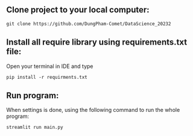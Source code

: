 ## Clone project to your local computer:
```
git clone https://github.com/DungPham-Comet/DataScience_20232
```

## Install all require library using requirements.txt file: 
Open your terminal in IDE and type
```
pip install -r requirments.txt
```

## Run program:
When settings is done, using the following command to run the whole program:
```
streamlit run main.py
```
